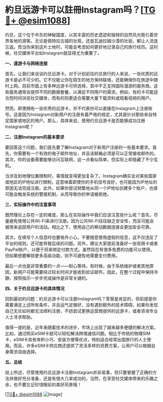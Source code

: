 # 約旦远游卡可以註冊Instagram吗？[[TG💪+ @esim1088](https://t.me/s/esim1088)]

约旦，这个位于中东的神秘国度，以其丰富的历史遗迹和独特的自然风光吸引着世界各地的游客。无论是佩特拉古城的壮观，还是瓦迪拉姆沙漠的壮丽，都让人流连忘返。而当你来到这片土地时，可能会考虑如何更好地记录自己的旅行经历。这时候，社交媒体平台如Instagram就显得尤为重要了。

**一、遠游卡与网络连接**

首先，让我们来谈谈约旦远游卡。对于计划前往约旦旅行的人来说，一张优质的远游卡是必不可少的。它不仅能让你在陌生的地方保持联络，还能确保你在旅途中随时上网。目前市面上有多种远游卡可供选择，其中不乏支持国际漫游的服务商。这些服务通常会提供不同的数据套餐，以满足不同用户的需求。例如，有的卡可能适合短时间浏览社交媒体，而有的则更适合需要大量下载资料或观看视频的用户。

然而，即使拥有一张优秀的远游卡，并不代表你可以直接在Instagram上注册账号。这是因为Instagram对新用户的注册有着严格的规定，尤其是针对那些来自特定国家或地区的用户。那么，具体来说，使用约旦远游卡是否能够成功注册Instagram呢？

**二、注册Instagram的基本要求**

要回答这个问题，我们首先要了解Instagram对于新用户注册的一些基本要求。首先，你需要有一个有效的电子邮件地址，并且该邮箱必须是可以正常接收邮件的。其次，你的设备需要能够访问互联网，这一点看似简单，但实际上却隐藏了不少玄机。

当涉及到地理位置限制时，事情就变得更加复杂了。Instagram确实会对某些国家或地区的IP地址进行限制，这意味着即使你的手机信号良好，也可能因为IP地址的原因无法完成注册。此外，如果你尝试频繁地从同一个IP地址创建多个账户，也很可能会触发系统的警报机制，从而导致你的申请被拒绝。

**三、实际操作中的注意事项**

既然理论上存在一定的难度，那么在实际操作中我们应该注意些什么呢？首先，尽量避免使用公共Wi-Fi来进行注册。因为公共Wi-Fi往往缺乏安全性，而且可能会被用来追踪用户的活动。相比之下，使用自己的移动数据连接会更加安全可靠。

其次，在填写个人信息时也要格外小心。不要随意使用虚假的信息，这不仅违反了平台的规则，还可能导致后续的问题。另外，建议大家提前准备好一张信用卡或者PayPal账户，以便于将来绑定付款方式。虽然现在有很多免费的功能可以使用，但如果想要解锁更多高级功能，则不可避免地需要支付费用。

最后一点也是非常重要的一点——耐心等待。有时候，由于系统维护或者其他原因，新用户可能需要经过较长时间才能收到验证邮件。因此，在整个过程中保持冷静，按照指示一步步完成操作是非常关键的。

**四、关于约旦远游卡的具体情况**

回到最初的问题：約旦远游卡可以注册Instagram吗？答案是肯定的，但前提是你需要满足上述所有条件，并且运气足够好，没有遇到额外的技术障碍。如果你发现自己无论如何都无法顺利注册，不妨尝试更换运营商提供的远游卡，或者咨询专业人士寻求帮助。

值得一提的是，近年来随着技术的进步，市场上出现了越来越多便捷的解决方案。比如，通过购买eSIM卡就可以轻松解决跨境通信问题。相比于传统的物理SIM卡，eSIM卡具有体积小巧、安装方便等优点，特别适合经常出国旅行的人士使用。而且，许多eSIM卡供应商还提供了灵活多样的资费方案，让用户可以根据自身需求自由选择。

**五、总结**

综上所述，尽管使用约旦远游卡注册Instagram并非易事，但只要掌握了正确的方法并做好充分准备，还是有很大几率成功的。当然，在享受社交媒体带来的乐趣之余，也不要忘记珍惜眼前的美好风景哦！

[[TG💪+ @esim1088](https://t.me/s/esim1088) ![Image](https://i.postimg.cc/4NQfJmqS/Snipaste-2025-05-13-00-14-12.png)]